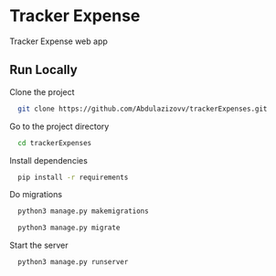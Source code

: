 
# Tracker Expense

Tracker Expense web app


## Run Locally

Clone the project

```bash
  git clone https://github.com/Abdulazizovv/trackerExpenses.git
```

Go to the project directory

```bash
  cd trackerExpenses
```

Install dependencies

```bash
  pip install -r requirements
```

Do migrations

```bash
  python3 manage.py makemigrations
```

```bash
  python3 manage.py migrate
```

Start the server

```bash
  python3 manage.py runserver
```

